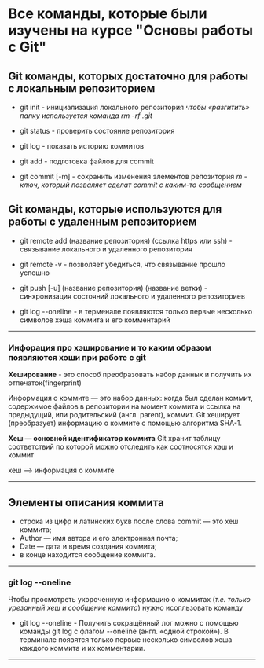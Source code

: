 
# Все команды, которые были изучены на курсе "Основы работы с Git"

## Git команды, которых достаточно для работы с локальным репозиторием

* git init - инициализация локального репозитория
_чтобы «разгитить» папку используется команда rm -rf .git_

* git status - проверить состояние репозитория

* git log - показать историю коммитов

* git add - подготовка файлов для commit

* git commit [-m] - сохранить изменения элементов репозитория
_m - ключ, который позваляет сделат commit с каким-то сообщением_

## Git команды, которые используются для работы с удаленным репозиторием 

* git remote add (название репозитория) (ссылка https или ssh) - связывание локального и удаленного репозитория

* git remote -v - позволяет убедиться, что связывание прошло успешно

* git push [-u] (название репозитория) (название ветки) - синхронизация состояний локального и удаленного репозиториев

* git log --oneline - в терменале появляются только первые несколько символов хэша коммита и его комментарий
 
---
### Инфорация про хэширование и то каким образом появляются хэши при работе с git

**Хеширование** - это способ преобразовать набор данных и получить их отпечаток(fingerprint)

Информация о коммите — это набор данных: когда был сделан коммит, содержимое файлов в репозитории на момент коммита и ссылка на предыдущий, или родительский (англ. parent), коммит. Git хеширует (преобразует) информацию о коммите с помощью алгоритма SHA-1.

**Хеш — основной идентификатор коммита**
Git хранит таблицу соответствий по которой можно отследить как соотносятся хэш и коммит

хеш --> информация о коммите

---

## Элементы описания коммита
* строка из цифр и латинских букв после слова commit — это хеш коммита;
* Author — имя автора и его электронная почта;
* Date — дата и время создания коммита;
* в конце находится сообщение коммита.

---
### git log --oneline
Чтобы просмотреть укороченную информацию о коммитах (*т.е. только урезанный хеш и сообщение коммита*)
нужно исопльзовать команду
* git log --oneline - Получить сокращённый лог можно с помощью команды git log с флагом --oneline (англ. «одной строкой»). В терминале появятся только первые несколько символов хеша каждого коммита и их комментарии.
---


